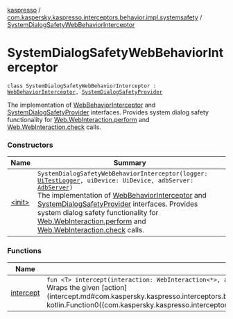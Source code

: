 [kaspresso](../../index.md) / [com.kaspersky.kaspresso.interceptors.behavior.impl.systemsafety](../index.md) / [SystemDialogSafetyWebBehaviorInterceptor](./index.md)

# SystemDialogSafetyWebBehaviorInterceptor

`class SystemDialogSafetyWebBehaviorInterceptor : `[`WebBehaviorInterceptor`](../../com.kaspersky.kaspresso.interceptors.behavior/-web-behavior-interceptor.md)`, `[`SystemDialogSafetyProvider`](../../com.kaspersky.kaspresso.systemsafety/-system-dialog-safety-provider/index.md)

The implementation of [WebBehaviorInterceptor](../../com.kaspersky.kaspresso.interceptors.behavior/-web-behavior-interceptor.md) and [SystemDialogSafetyProvider](../../com.kaspersky.kaspresso.systemsafety/-system-dialog-safety-provider/index.md) interfaces.
Provides system dialog safety functionality for [Web.WebInteraction.perform](#) and [Web.WebInteraction.check](#) calls.

### Constructors

| Name | Summary |
|---|---|
| [&lt;init&gt;](-init-.md) | `SystemDialogSafetyWebBehaviorInterceptor(logger: `[`UiTestLogger`](../../com.kaspersky.kaspresso.logger/-ui-test-logger.md)`, uiDevice: UiDevice, adbServer: `[`AdbServer`](../../com.kaspersky.kaspresso.device.server/-adb-server/index.md)`)`<br>The implementation of [WebBehaviorInterceptor](../../com.kaspersky.kaspresso.interceptors.behavior/-web-behavior-interceptor.md) and [SystemDialogSafetyProvider](../../com.kaspersky.kaspresso.systemsafety/-system-dialog-safety-provider/index.md) interfaces. Provides system dialog safety functionality for [Web.WebInteraction.perform](#) and [Web.WebInteraction.check](#) calls. |

### Functions

| Name | Summary |
|---|---|
| [intercept](intercept.md) | `fun <T> intercept(interaction: WebInteraction<*>, action: () -> `[`T`](intercept.md#T)`): `[`T`](intercept.md#T)<br>Wraps the given [action](intercept.md#com.kaspersky.kaspresso.interceptors.behavior.impl.systemsafety.SystemDialogSafetyWebBehaviorInterceptor$intercept(androidx.test.espresso.web.sugar.Web.WebInteraction((kotlin.Any)), kotlin.Function0((com.kaspersky.kaspresso.interceptors.behavior.impl.systemsafety.SystemDialogSafetyWebBehaviorInterceptor.intercept.T)))/action) invocation with the system dialog safety. |
